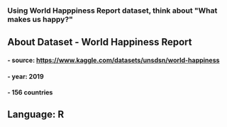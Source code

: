 ### Using World Happpiness Report dataset, think about "What makes us happy?"

## About Dataset - World Happiness Report

#### - source: https://www.kaggle.com/datasets/unsdsn/world-happiness
#### - year: 2019
#### - 156 countries

## Language: R
